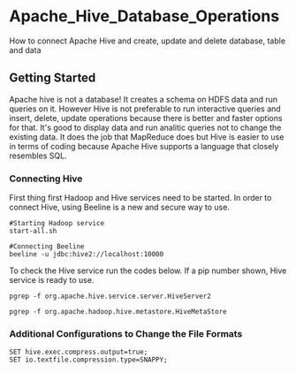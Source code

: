# Apache_Hive_Database_Operations
How to connect Apache Hive and create, update and delete database, table and data
## Getting Started
Apache hive is not a database! It creates a schema on HDFS data and run queries on it. However Hive is not preferable to run interactive queries and insert, delete, update operations because there is better and faster options for that. It's good to display data and run analitic queries not to change the existing data. It does the job that MapReduce does but Hive is easier to use in terms of coding because Apache Hive supports a language that closely resembles SQL.
### Connecting Hive
First thing first Hadoop and Hive services need to be started. In order to connect Hive, using Beeline is a new and secure way to use.
```
#Starting Hadoop service
start-all.sh

#Connecting Beeline
beeline -u jdbc:hive2://localhost:10000
```
To check the Hive service run the codes below. If a pip number shown, Hive service is ready to use. 
```
pgrep -f org.apache.hive.service.server.HiveServer2
```
```
pgrep -f org.apache.hadoop.hive.metastore.HiveMetaStore
```

### Additional Configurations to Change the File Formats
```
SET hive.exec.compress.output=true;
SET io.textfile.compression.type=SNAPPY;
```
